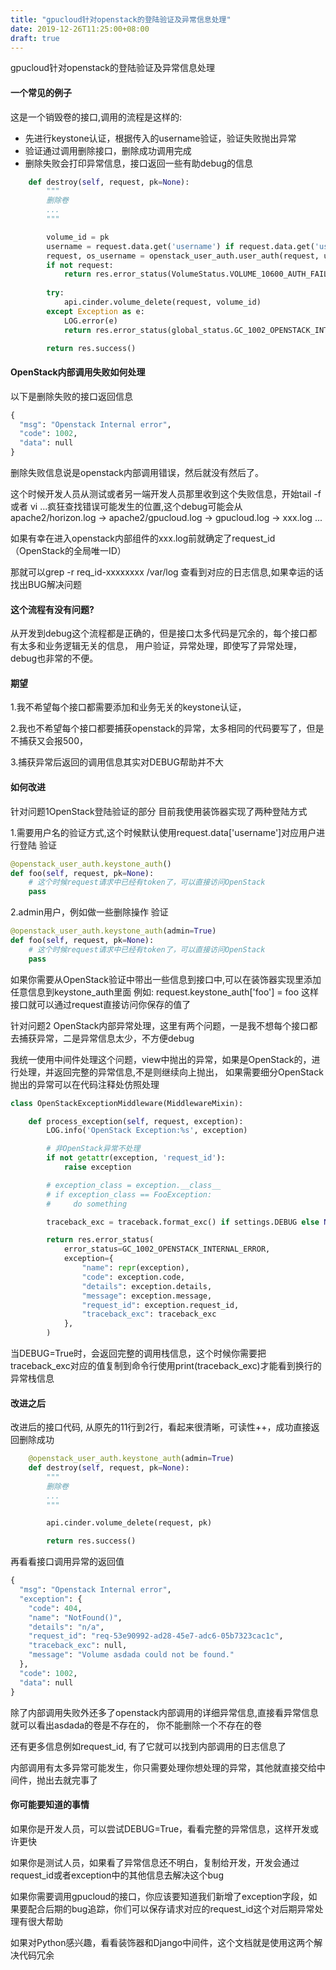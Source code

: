 ```yaml
---
title: "gpucloud针对openstack的登陆验证及异常信息处理"
date: 2019-12-26T11:25:00+08:00
draft: true
---
```


gpucloud针对openstack的登陆验证及异常信息处理
<!--more-->

#### 一个常见的例子


这是一个销毁卷的接口,调用的流程是这样的:

 * 先进行keystone认证，根据传入的username验证，验证失败抛出异常
 * 验证通过调用删除接口，删除成功调用完成
 * 删除失败会打印异常信息，接口返回一些有助debug的信息
```python
    def destroy(self, request, pk=None):
        """
        删除卷
        ...
        """

        volume_id = pk
        username = request.data.get('username') if request.data.get('username') else "admin"
        request, os_username = openstack_user_auth.user_auth(request, username)
        if not request:
            return res.error_status(VolumeStatus.VOLUME_10600_AUTH_FAIL)
        
        try:
            api.cinder.volume_delete(request, volume_id)
        except Exception as e:
            LOG.error(e)
            return res.error_status(global_status.GC_1002_OPENSTACK_INTERNAL_ERROR)

        return res.success()
```

#### OpenStack内部调用失败如何处理

以下是删除失败的接口返回信息
```python
{
  "msg": "Openstack Internal error",
  "code": 1002,
  "data": null
}
```
删除失败信息说是openstack内部调用错误，然后就没有然后了。

这个时候开发人员从测试或者另一端开发人员那里收到这个失败信息，开始tail -f 或者
vi ...疯狂查找错误可能发生的位置,这个debug可能会从apache2/horizon.log -> apache2/gpucloud.log -> gpucloud.log -> xxx.log ...

如果有幸在进入openstack内部组件的xxx.log前就确定了request_id（OpenStack的全局唯一ID）

那就可以grep -r req_id-xxxxxxxx /var/log 查看到对应的日志信息,如果幸运的话找出BUG解决问题

#### 这个流程有没有问题?

从开发到debug这个流程都是正确的，但是接口太多代码是冗余的，每个接口都有太多和业务逻辑无关的信息，
用户验证，异常处理，即使写了异常处理，debug也非常的不便。

#### 期望

1.我不希望每个接口都需要添加和业务无关的keystone认证，

2.我也不希望每个接口都要捕获openstack的异常，太多相同的代码要写了，但是不捕获又会报500，

3.捕获异常后返回的调用信息其实对DEBUG帮助并不大

#### 如何改进

针对问题1OpenStack登陆验证的部分 目前我使用装饰器实现了两种登陆方式

1.需要用户名的验证方式,这个时候默认使用request.data['username']对应用户进行登陆
验证
```python
@openstack_user_auth.keystone_auth()
def foo(self, request, pk=None):
    # 这个时候request请求中已经有token了，可以直接访问OpenStack
    pass
```

2.admin用户，例如做一些删除操作
验证
```python
@openstack_user_auth.keystone_auth(admin=True)
def foo(self, request, pk=None):
    # 这个时候request请求中已经有token了，可以直接访问OpenStack
    pass
```

如果你需要从OpenStack验证中带出一些信息到接口中,可以在装饰器实现里添加任意信息到keystone_auth里面
例如: request.keystone_auth['foo'] = foo 这样接口就可以通过request直接访问你保存的值了

针对问题2 OpenStack内部异常处理，这里有两个问题，一是我不想每个接口都去捕获异常，二是异常信息太少，不方便debug

我统一使用中间件处理这个问题，view中抛出的异常，如果是OpenStack的，进行处理，并返回完整的异常信息,不是则继续向上抛出，
如果需要细分OpenStack抛出的异常可以在代码注释处仿照处理

```python
class OpenStackExceptionMiddleware(MiddlewareMixin):

    def process_exception(self, request, exception):
        LOG.info('OpenStack Exception:%s', exception)

        # 非OpenStack异常不处理
        if not getattr(exception, 'request_id'):
            raise exception

        # exception_class = exception.__class__
        # if exception_class == FooException:
        #     do something

        traceback_exc = traceback.format_exc() if settings.DEBUG else None

        return res.error_status(
            error_status=GC_1002_OPENSTACK_INTERNAL_ERROR,
            exception={
                "name": repr(exception),
                "code": exception.code,
                "details": exception.details,
                "message": exception.message,
                "request_id": exception.request_id,
                "traceback_exc": traceback_exc
            },
        )

```
当DEBUG=True时，会返回完整的调用栈信息，这个时候你需要把traceback_exc对应的值复制到命令行使用print(traceback_exc)才能看到换行的异常栈信息


#### 改进之后

改进后的接口代码, 从原先的11行到2行，看起来很清晰，可读性++，成功直接返回删除成功

```python
    @openstack_user_auth.keystone_auth(admin=True)
    def destroy(self, request, pk=None):
        """
        删除卷
        ...
        """

        api.cinder.volume_delete(request, pk)

        return res.success()
```

再看看接口调用异常的返回值
```python
{
  "msg": "Openstack Internal error",
  "exception": {
    "code": 404,
    "name": "NotFound()",
    "details": "n/a",
    "request_id": "req-53e90992-ad28-45e7-adc6-05b7323cac1c",
    "traceback_exc": null,
    "message": "Volume asdada could not be found."
  },
  "code": 1002,
  "data": null
}
```
除了内部调用失败外还多了openstack内部调用的详细异常信息,直接看异常信息就可以看出asdada的卷是不存在的，
你不能删除一个不存在的卷

还有更多信息例如request_id, 有了它就可以找到内部调用的日志信息了

内部调用有太多异常可能发生，你只需要处理你想处理的异常，其他就直接交给中间件，抛出去就完事了


#### 你可能要知道的事情

如果你是开发人员，可以尝试DEBUG=True，看看完整的异常信息，这样开发或许更快

如果你是测试人员，如果看了异常信息还不明白，复制给开发，开发会通过request_id或者exception中的其他信息去解决这个bug

如果你需要调用gpucloud的接口，你应该要知道我们新增了exception字段，如果要配合后期的bug追踪，你们可以保存请求对应的request_id这个对后期异常处理有很大帮助

如果对Python感兴趣，看看装饰器和Django中间件，这个文档就是使用这两个解决代码冗余